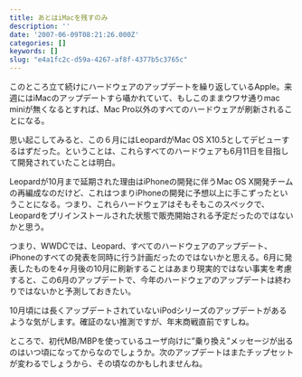 ```yaml
---
title: あとはiMacを残すのみ
description: ''
date: '2007-06-09T08:21:26.000Z'
categories: []
keywords: []
slug: "e4a1fc2c-d59a-4267-af8f-4377b5c3765c"
---
```

このところ立て続けにハードウェアのアップデートを繰り返しているApple。来週にはiMacのアップデートすら囁かれていて、もしこのままウワサ通りmac miniが無くなるとすれば、Mac Pro以外のすべてのハードウェアが刷新されることになる。

思い起こしてみると、この６月にはLeopardがMac OS X10.5としてデビューするはずだった。ということは、これらすべてのハードウェアも6月11日を目指して開発されていたことは明白。

Leopardが10月まで延期された理由はiPhoneの開発に伴うMac OS X開発チームの再編成なのだけど、これはつまりiPhoneの開発に予想以上に手こずったということになる。つまり、これらハードウェアはそもそもこのスペックで、Leopardをプリインストールされた状態で販売開始される予定だったのではないかと思う。

つまり、WWDCでは、Leopard、すべてのハードウェアのアップデート、iPhoneのすべての発表を同時に行う計画だったのではないかと思える。6月に発表したものを4ヶ月後の10月に刷新することはあまり現実的ではない事実を考慮すると、この6月のアップデートで、今年のハードウェアのアップデートは終わりではないかと予測しておきたい。

10月頃には長くアップデートされていないiPodシリーズのアップデートがあるような気がします。確証のない推測ですが、年末商戦直前ですしね。

ところで、初代MB/MBPを使っているユーザ向けに”乗り換え”メッセージが出るのはいつ頃になってからなのでしょうか。次のアップデートはまたチップセットが変わるでしょうから、その頃なのかもしれませんね。
